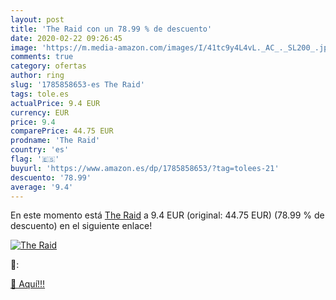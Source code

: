 ```yaml
---
layout: post
title: 'The Raid con un 78.99 % de descuento'
date: 2020-02-22 09:26:45
image: 'https://m.media-amazon.com/images/I/41tc9y4L4vL._AC_._SL200_.jpg'
comments: true
category: ofertas
author: ring
slug: '1785858653-es The Raid'
tags: tole.es
actualPrice: 9.4 EUR
currency: EUR
price: 9.4
comparePrice: 44.75 EUR
prodname: 'The Raid'
country: 'es'
flag: '🇪🇸'
buyurl: 'https://www.amazon.es/dp/1785858653/?tag=tolees-21'
descuento: '78.99'
average: '9.4'
---
```


En este momento está [The Raid](https://www.amazon.es/dp/1785858653/?tag=tolees-21) a 9.4 EUR (original: 44.75 EUR) (78.99 %  de descuento) en el siguiente enlace!

[![The Raid](https://m.media-amazon.com/images/I/41tc9y4L4vL._AC_._SL200_.jpg)](https://www.amazon.es/dp/1785858653/?tag=tolees-21)

🔎:


[🛒 Aquí!!!](https://www.amazon.es/dp/1785858653/?tag=tolees-21)
